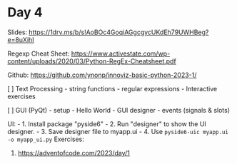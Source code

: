 # Day 4

Slides:
https://1drv.ms/b/s!AoBOc4GoqiAGgcgycUKdEh79UWHBeg?e=8uXihI

Regexp Cheat Sheet:
https://www.activestate.com/wp-content/uploads/2020/03/Python-RegEx-Cheatsheet.pdf


Github:
https://github.com/ynonp/innoviz-basic-python-2023-1/

[ ] Text Processing
    - string functions
    - regular expressions
    - Interactive exercises

[ ] GUI (PyQt)
    - setup
    - Hello World
    - GUI designer
    - events (signals & slots)

UI:
    - 1. Install package "pyside6" 
    - 2. Run "designer" to show the UI designer.
    - 3. Save designer file to myapp.ui
    - 4. Use `pyside6-uic myapp.ui -o myapp_ui.py`
Exercises:

1. https://adventofcode.com/2023/day/1

